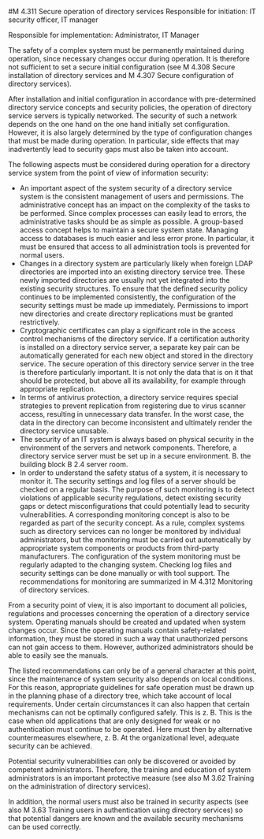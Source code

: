 #M 4.311 Secure operation of directory services
Responsible for initiation: IT security officer, IT manager

Responsible for implementation: Administrator, IT Manager

The safety of a complex system must be permanently maintained during operation, since necessary changes occur during operation. It is therefore not sufficient to set a secure initial configuration (see M 4.308 Secure installation of directory services and M 4.307 Secure configuration of directory services).

After installation and initial configuration in accordance with pre-determined directory service concepts and security policies, the operation of directory service servers is typically networked. The security of such a network depends on the one hand on the one hand initially set configuration. However, it is also largely determined by the type of configuration changes that must be made during operation. In particular, side effects that may inadvertently lead to security gaps must also be taken into account.

The following aspects must be considered during operation for a directory service system from the point of view of information security:

* An important aspect of the system security of a directory service system is the consistent management of users and permissions. The administrative concept has an impact on the complexity of the tasks to be performed. Since complex processes can easily lead to errors, the administrative tasks should be as simple as possible. A group-based access concept helps to maintain a secure system state. Managing access to databases is much easier and less error prone. In particular, it must be ensured that access to all administration tools is prevented for normal users.
* Changes in a directory system are particularly likely when foreign LDAP directories are imported into an existing directory service tree. These newly imported directories are usually not yet integrated into the existing security structures. To ensure that the defined security policy continues to be implemented consistently, the configuration of the security settings must be made up immediately. Permissions to import new directories and create directory replications must be granted restrictively.
* Cryptographic certificates can play a significant role in the access control mechanisms of the directory service. If a certification authority is installed on a directory service server, a separate key pair can be automatically generated for each new object and stored in the directory service. The secure operation of this directory service server in the tree is therefore particularly important. It is not only the data that is on it that should be protected, but above all its availability, for example through appropriate replication.
* In terms of antivirus protection, a directory service requires special strategies to prevent replication from registering due to virus scanner access, resulting in unnecessary data transfer. In the worst case, the data in the directory can become inconsistent and ultimately render the directory service unusable.
* The security of an IT system is always based on physical security in the environment of the servers and network components. Therefore, a directory service server must be set up in a secure environment. B. the building block B 2.4 server room.
* In order to understand the safety status of a system, it is necessary to monitor it. The security settings and log files of a server should be checked on a regular basis. The purpose of such monitoring is to detect violations of applicable security regulations, detect existing security gaps or detect misconfigurations that could potentially lead to security vulnerabilities. A corresponding monitoring concept is also to be regarded as part of the security concept. As a rule, complex systems such as directory services can no longer be monitored by individual administrators, but the monitoring must be carried out automatically by appropriate system components or products from third-party manufacturers. The configuration of the system monitoring must be regularly adapted to the changing system. Checking log files and security settings can be done manually or with tool support. The recommendations for monitoring are summarized in M 4.312 Monitoring of directory services.


From a security point of view, it is also important to document all policies, regulations and processes concerning the operation of a directory service system. Operating manuals should be created and updated when system changes occur. Since the operating manuals contain safety-related information, they must be stored in such a way that unauthorized persons can not gain access to them. However, authorized administrators should be able to easily see the manuals.

The listed recommendations can only be of a general character at this point, since the maintenance of system security also depends on local conditions. For this reason, appropriate guidelines for safe operation must be drawn up in the planning phase of a directory tree, which take account of local requirements. Under certain circumstances it can also happen that certain mechanisms can not be optimally configured safely. This is z. B. This is the case when old applications that are only designed for weak or no authentication must continue to be operated. Here must then by alternative countermeasures elsewhere, z. B. At the organizational level, adequate security can be achieved.

Potential security vulnerabilities can only be discovered or avoided by competent administrators. Therefore, the training and education of system administrators is an important protective measure (see also M 3.62 Training on the administration of directory services).

In addition, the normal users must also be trained in security aspects (see also M 3.63 Training users in authentication using directory services) so that potential dangers are known and the available security mechanisms can be used correctly.



